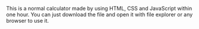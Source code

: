This is a normal calculator made by using HTML, CSS and JavaScript within one hour. You can just download the file and open it with file explorer or any browser to use it.
